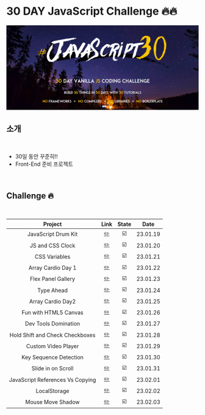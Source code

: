 # 30 DAY JavaScript Challenge 🔥🔥

<img src="./challenge.PNG">

<br />

## 소개

<br />

- 30일 동안 꾸준히!!
- Front-End 준비 프로젝트

<br />

## Challenge 🔥

<br />

|             Project              |                       Link                       | State |   Date   |
| :------------------------------: | :----------------------------------------------: | :---: | :------: |
|       JavaScript Drum Kit        |         [✏️](./JavaScript%20Drum%20Kit/)         |  ☑️   | 23.01.19 |
|         JS and CSS Clock         |         [✏️](./JS%20and%20CSS%20Clock/)          |  ☑️   | 23.01.20 |
|          CSS Variables           |             [✏️](./CSS%20Variables/)             |  ☑️   | 23.01.21 |
|        Array Cardio Day 1        |        [✏️](./Array%20Cardio%20Day%201/)         |  ☑️   | 23.01.22 |
|        Flex Panel Gallery        |         [✏️](./Flex%20Panel%20Gallery/)          |  ☑️   | 23.01.23 |
|            Type Ahead            |              [✏️](./Type%20Ahead/)               |  ☑️   | 23.01.24 |
|        Array Cardio Day2         |        [✏️](./Array%20Cardio%20Day%202/)         |  ☑️   | 23.01.25 |
|      Fun with HTML5 Canvas       |       [✏️](./Fun%20with%20HTML5%20Canvas/)       |  ☑️   | 23.01.26 |
|       Dev Tools Domination       |        [✏️](./Dev%20Tools%20Domination/)         |  ☑️   | 23.01.27 |
| Hold Shift and Check Checkboxes  | [✏️](./Hold%20Shift%20and%20Check%20Checkboxes/) |  ☑️   | 23.01.28 |
|       Custom Video Player        |         [✏️](./Custom%20Video%20Player/)         |  ☑️   | 23.01.29 |
|      Key Sequence Detection      |       [✏️](./Key%20Sequence%20Detection/)        |  ☑️   | 23.01.30 |
|        Slide in on Scroll        |        [✏️](./Slide%20in%20on%20Scroll/)         |  ☑️   | 23.01.31 |
| JavaScript References Vs Copying | [✏️](./JavaScript%20References%20VS%20Copying/)  |  ☑️   | 23.02.01 |
|           LocalStorage           |              [✏️](./LocalStorage/)               |  ☑️   | 23.02.02 |
|        Mouse Move Shadow         |          [✏️](./Mouse%20Move%20Shadow/)          |  ☑️   | 23.02.03 |

